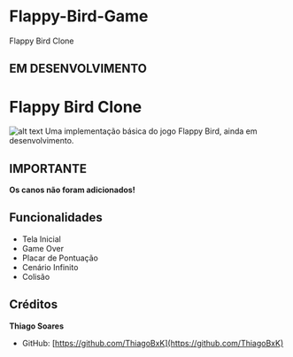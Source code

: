 # Flappy-Bird-Game
Flappy Bird Clone

## EM DESENVOLVIMENTO ##

# Flappy Bird Clone
![alt text]([http://url/to/img.png](https://cdn.worldvectorlogo.com/logos/flappy-bird.svg))
Uma implementação básica do jogo Flappy Bird, ainda em desenvolvimento.

## IMPORTANTE ##
**Os canos não foram adicionados!**

## Funcionalidades ##
- Tela Inicial
- Game Over
- Placar de Pontuação
- Cenário Infinito
- Colisão

## Créditos ##
**Thiago Soares**
- GitHub: [https://github.com/ThiagoBxK](https://github.com/ThiagoBxK)
